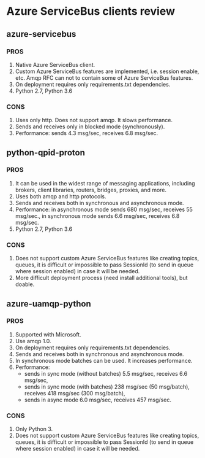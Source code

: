 # Azure ServiceBus clients review

## azure-servicebus

### PROS
1. Native Azure ServiceBus client.
2. Custom Azure ServiceBus features are implemented, i.e. session enable, etc. Amqp RFC can not to contain some of Azure ServiceBus features.
3. On deployment requires only requirements.txt dependencies.
4. Python 2.7, Python 3.6

### CONS
1. Uses only http. Does not support amqp. It slows performance.
2. Sends and receives only in blocked mode (synchronously).
3. Performance: sends 4.3 msg/sec, receives 6.8 msg/sec.


## python-qpid-proton

### PROS
1. It can be used in the widest range of messaging applications, including brokers, client libraries, routers, bridges, proxies, and more.
2. Uses both amqp and http protocols.
3. Sends and receives both in synchronous and asynchronous  mode.
4. Performance: in asynchronous mode sends 680 msg/sec, receives 55 msg/sec., in synchronous mode sends 6.6 msg/sec, receives 6.8 msg/sec.
5. Python 2.7, Python 3.6

### CONS
1. Does not support custom Azure ServiceBus features like creating topics, queues, it is difficult or impossible to pass SessionId (to send in queue where session enabled) in case it will be needed.
2. More difficult deployment process (need install additional tools), but doable.


## azure-uamqp-python

### PROS
1. Supported with Microsoft.
2. Use amqp 1.0.
3. On deployment requires only requirements.txt dependencies.
4. Sends and receives both in synchronous and asynchronous  mode.
5. In synchronous mode batches can be used. It increases performance.
6. Performance: 
    * sends in sync mode (without batches) 5.5 msg/sec, receives 6.6 msg/sec, 
    * sends in sync mode (with batches) 238 msg/sec (50 msg/batch), receives 418 msg/sec (300 msg/batch), 
    * sends in async mode 6.0 msg/sec, receives 457 msg/sec.

### CONS
1. Only Python 3.
2. Does not support custom Azure ServiceBus features like creating topics, queues, it is difficult or impossible to pass SessionId (to send in queue where session enabled) in case it will be needed.
